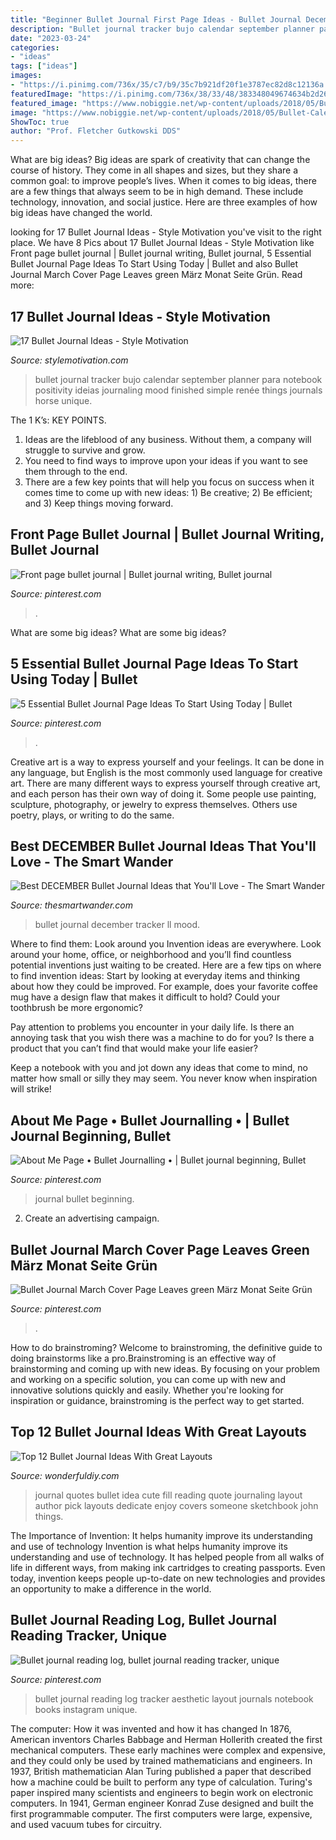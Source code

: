 ```yaml
---
title: "Beginner Bullet Journal First Page Ideas - Bullet Journal December Tracker Ll Mood"
description: "Bullet journal tracker bujo calendar september planner para notebook positivity ideias journaling mood finished simple renée things journals horse unique"
date: "2023-03-24"
categories:
- "ideas"
tags: ["ideas"]
images:
- "https://i.pinimg.com/736x/35/c7/b9/35c7b921df20f1e3787ec82d8c12136a.jpg"
featuredImage: "https://i.pinimg.com/736x/38/33/48/383348049674634b2d2649671e00298a.jpg"
featured_image: "https://www.nobiggie.net/wp-content/uploads/2018/05/Bullet-Calendar.jpg"
image: "https://www.nobiggie.net/wp-content/uploads/2018/05/Bullet-Calendar.jpg"
ShowToc: true
author: "Prof. Fletcher Gutkowski DDS"
---
```



What are big ideas?
Big ideas are spark of creativity that can change the course of history. They come in all shapes and sizes, but they share a common goal: to improve people’s lives. When it comes to big ideas, there are a few things that always seem to be in high demand. These include technology, innovation, and social justice. Here are three examples of how big ideas have changed the world.

	

		
looking for 17 Bullet Journal Ideas - Style Motivation you've visit to the right place. We have 8 Pics about 17 Bullet Journal Ideas - Style Motivation like Front page bullet journal | Bullet journal writing, Bullet journal, 5 Essential Bullet Journal Page Ideas To Start Using Today | Bullet and also Bullet Journal March Cover Page Leaves green März Monat Seite Grün. Read more:
		
    
## 17 Bullet Journal Ideas - Style Motivation

<img loading=lazy src="https://www.nobiggie.net/wp-content/uploads/2018/05/Bullet-Calendar.jpg" onerror="this.onerror=null;this.src='https://tse2.mm.bing.net/th?id=OIP.BNdDz2JLCD0qCbaAwKcGZQHaJ6&amp;pid=15.1';" alt="17 Bullet Journal Ideas - Style Motivation">

_Source: stylemotivation.com_

>bullet journal tracker bujo calendar september planner para notebook positivity ideias journaling mood finished simple renée things journals horse unique. 

	

The 1 K’s: KEY POINTS.
1. Ideas are the lifeblood of any business. Without them, a company will struggle to survive and grow.
2. You need to find ways to improve upon your ideas if you want to see them through to the end.
3. There are a few key points that will help you focus on success when it comes time to come up with new ideas: 1) Be creative; 2) Be efficient; and 3) Keep things moving forward.

    
## Front Page Bullet Journal | Bullet Journal Writing, Bullet Journal

<img loading=lazy src="https://i.pinimg.com/736x/11/8f/10/118f105c72650a4b6e0c7216d4ece297.jpg" onerror="this.onerror=null;this.src='https://tse3.mm.bing.net/th?id=OIP.RCRgL3ORcNh8tuPPxlVWuAHaJ3&amp;pid=15.1';" alt="Front page bullet journal | Bullet journal writing, Bullet journal">

_Source: pinterest.com_

>. 

	

What are some big ideas?
What are some big ideas?

    
## 5 Essential Bullet Journal Page Ideas To Start Using Today | Bullet

<img loading=lazy src="https://i.pinimg.com/736x/8a/85/3a/8a853a7c7a36aae1d5d344bd61fe65da.jpg" onerror="this.onerror=null;this.src='https://tse1.mm.bing.net/th?id=OIP.PYlPdyRIF6LQqAYQvygDTgHaHZ&amp;pid=15.1';" alt="5 Essential Bullet Journal Page Ideas To Start Using Today | Bullet">

_Source: pinterest.com_

>. 

	

Creative art is a way to express yourself and your feelings. It can be done in any language, but English is the most commonly used language for creative art. There are many different ways to express yourself through creative art, and each person has their own way of doing it. Some people use painting, sculpture, photography, or jewelry to express themselves. Others use poetry, plays, or writing to do the same.

    
## Best DECEMBER Bullet Journal Ideas That You&#039;ll Love - The Smart Wander

<img loading=lazy src="https://thesmartwander.com/wp-content/uploads/2020/10/december-bullet-journal-7-1024x1024.jpg" onerror="this.onerror=null;this.src='https://tse3.mm.bing.net/th?id=OIP.Xa1tOwGx5P-mFjG8m8-7dwHaHa&amp;pid=15.1';" alt="Best DECEMBER Bullet Journal Ideas that You&#039;ll Love - The Smart Wander">

_Source: thesmartwander.com_

>bullet journal december tracker ll mood. 

	

Where to find them: Look around you
Invention ideas are everywhere. Look around your home, office, or neighborhood and you’ll find countless potential inventions just waiting to be created. Here are a few tips on where to find invention ideas:
Start by looking at everyday items and thinking about how they could be improved. For example, does your favorite coffee mug have a design flaw that makes it difficult to hold? Could your toothbrush be more ergonomic?

Pay attention to problems you encounter in your daily life. Is there an annoying task that you wish there was a machine to do for you? Is there a product that you can’t find that would make your life easier?

Keep a notebook with you and jot down any ideas that come to mind, no matter how small or silly they may seem. You never know when inspiration will strike!

    
## About Me Page • Bullet Journalling • | Bullet Journal Beginning, Bullet

<img loading=lazy src="https://i.pinimg.com/736x/35/c7/b9/35c7b921df20f1e3787ec82d8c12136a.jpg" onerror="this.onerror=null;this.src='https://tse3.mm.bing.net/th?id=OIP.bvPGJufb4Pa2HeKreIgMmgHaHa&amp;pid=15.1';" alt="About Me Page • Bullet Journalling • | Bullet journal beginning, Bullet">

_Source: pinterest.com_

>journal bullet beginning. 

	

2. Create an advertising campaign.

    
## Bullet Journal March Cover Page Leaves Green März Monat Seite Grün

<img loading=lazy src="https://i.pinimg.com/736x/d7/59/54/d75954fa396ac6561945ffa91de036bb.jpg" onerror="this.onerror=null;this.src='https://tse4.mm.bing.net/th?id=OIP.kDgeCkVXZjmpwFCJ4H9s_wHaFj&amp;pid=15.1';" alt="Bullet Journal March Cover Page Leaves green März Monat Seite Grün">

_Source: pinterest.com_

>. 

	

How to do brainstroming?
Welcome to brainstroming, the definitive guide to doing brainstorms like a pro.Brainstroming is an effective way of brainstorming and coming up with new ideas. By focusing on your problem and working on a specific solution, you can come up with new and innovative solutions quickly and easily. Whether you're looking for inspiration or guidance, brainstroming is the perfect way to get started.

    
## Top 12 Bullet Journal Ideas With Great Layouts

<img loading=lazy src="https://cdn.wonderfuldiy.com/wp-content/uploads/2016/06/quote-page-765x1024.jpg" onerror="this.onerror=null;this.src='https://tse2.mm.bing.net/th?id=OIP.e8D-kvjslp_nvuW19_fbkQHaJ6&amp;pid=15.1';" alt="Top 12 Bullet Journal Ideas With Great Layouts">

_Source: wonderfuldiy.com_

>journal quotes bullet idea cute fill reading quote journaling layout author pick layouts dedicate enjoy covers someone sketchbook john things. 

	

The Importance of Invention: It helps humanity improve its understanding and use of technology
Invention is what helps humanity improve its understanding and use of technology. It has helped people from all walks of life in different ways, from making ink cartridges to creating passports. Even today, invention keeps people up-to-date on new technologies and provides an opportunity to make a difference in the world.

    
## Bullet Journal Reading Log, Bullet Journal Reading Tracker, Unique

<img loading=lazy src="https://i.pinimg.com/736x/38/33/48/383348049674634b2d2649671e00298a.jpg" onerror="this.onerror=null;this.src='https://tse2.mm.bing.net/th?id=OIP.ZndaXIX4eQz5GV0Kl0iO3QHaHa&amp;pid=15.1';" alt="Bullet journal reading log, bullet journal reading tracker, unique">

_Source: pinterest.com_

>bullet journal reading log tracker aesthetic layout journals notebook books instagram unique. 

	

The computer: How it was invented and how it has changed
In 1876, American inventors Charles Babbage and Herman Hollerith created the first mechanical computers. These early machines were complex and expensive, and they could only be used by trained mathematicians and engineers. In 1937, British mathematician Alan Turing published a paper that described how a machine could be built to perform any type of calculation. Turing's paper inspired many scientists and engineers to begin work on electronic computers. In 1941, German engineer Konrad Zuse designed and built the first programmable computer. The first computers were large, expensive, and used vacuum tubes for circuitry.

